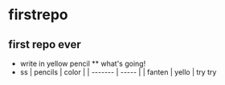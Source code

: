 # firstrepo
## first repo ever

* write in yellow pencil
** what's going!
* ss
| pencils | color |
| ------- | ----- |
| fanten  | yello |
try try
